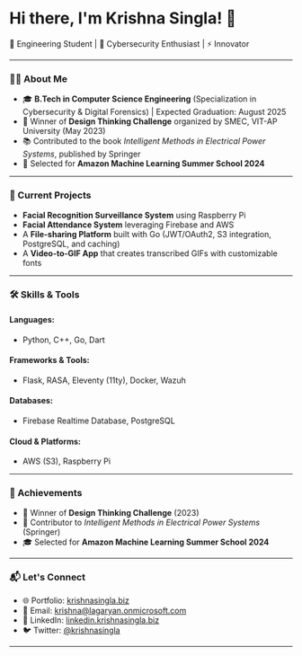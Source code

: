 # Hi there, I'm Krishna Singla! 👋

🚀 Engineering Student | 🌱 Cybersecurity Enthusiast | ⚡ Innovator

---

### 👨‍💻 About Me

- 🎓 **B.Tech in Computer Science Engineering** (Specialization in Cybersecurity & Digital Forensics) | Expected Graduation: August 2025  
- 🏅 Winner of **Design Thinking Challenge** organized by SMEC, VIT-AP University (May 2023)
- 📚 Contributed to the book *Intelligent Methods in Electrical Power Systems*, published by Springer
- 🎉 Selected for **Amazon Machine Learning Summer School 2024**

---

### 🔭 Current Projects

- **Facial Recognition Surveillance System** using Raspberry Pi  
- **Facial Attendance System** leveraging Firebase and AWS  
- A **File-sharing Platform** built with Go (JWT/OAuth2, S3 integration, PostgreSQL, and caching)  
- A **Video-to-GIF App** that creates transcribed GIFs with customizable fonts

---

### 🛠️ Skills & Tools

#### Languages:
- Python, C++, Go, Dart

#### Frameworks & Tools:
- Flask, RASA, Eleventy (11ty), Docker, Wazuh

#### Databases:
- Firebase Realtime Database, PostgreSQL

#### Cloud & Platforms:
- AWS (S3), Raspberry Pi

---

### 🌟 Achievements

- 🏅 Winner of **Design Thinking Challenge** (2023)
- 📜 Contributor to *Intelligent Methods in Electrical Power Systems* (Springer)
- 🎓 Selected for **Amazon Machine Learning Summer School 2024**

---

### 📬 Let's Connect

- 🌐 Portfolio: [krishnasingla.biz](https://krishnasingla.biz)  
- 💌 Email: [krishna@lagaryan.onmicrosoft.com](mailto:krishna@lagaryan.onmicrosoft.com)  
- 💼 LinkedIn: [linkedin.krishnasingla.biz](https://linkedin.krishnasingla.biz)  
- 🐦 Twitter: [@krishnasingla](https://twitter.com/krishnasingla)

---

